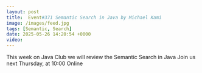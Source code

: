 ```yaml
---
layout: post
title:  Event#371 Semantic Search in Java by Michael Kami
image: /images/feed.jpg
tags: [Semantic, Search]
date: 2025-05-26 14:20:54 +0000
video: 
---
```


This week on Java Club we will review the Semantic Search in Java
Join us next Thursday, at 10:00 Online
